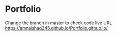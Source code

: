 # Portfolio
Change the branch in master to check code
live URL https://amnaishaq345.github.io/Portfolio.github.io/
